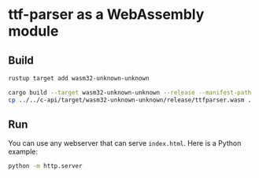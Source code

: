 # ttf-parser as a WebAssembly module

## Build

```sh
rustup target add wasm32-unknown-unknown

cargo build --target wasm32-unknown-unknown --release --manifest-path ../../c-api/Cargo.toml
cp ../../c-api/target/wasm32-unknown-unknown/release/ttfparser.wasm .
```

## Run

You can use any webserver that can serve `index.html`. Here is a Python example:

```sh
python -m http.server
```
